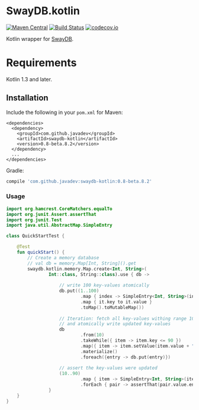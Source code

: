 # SwayDB.kotlin

[![Maven Central](https://img.shields.io/maven-central/v/com.github.javadev/swaydb-kotlin.svg)](http://search.maven.org/#search%7Cga%7C1%7Cg%3A%22com.github.javadev%22%20AND%20a%3A%22swaydb-kotlin%22)
[![Build Status](https://travis-ci.com/simerplaha/SwayDB.kotlin.svg?branch=master)](https://travis-ci.com/simerplaha/SwayDB.kotlin)
[![codecov.io](http://codecov.io/github/simerplaha/SwayDB.kotlin/coverage.svg?branch=master)](http://codecov.io/github/simerplaha/SwayDB.kotlin?branch=master)

Kotlin wrapper for [SwayDB](https://github.com/simerplaha/SwayDB).

Requirements
============

Kotlin 1.3 and later.

## Installation

Include the following in your `pom.xml` for Maven:

```
<dependencies>
  <dependency>
    <groupId>com.github.javadev</groupId>
    <artifactId>swaydb-kotlin</artifactId>
    <version>0.8-beta.8.2</version>
  </dependency>
  ...
</dependencies>
```

Gradle:

```groovy
compile 'com.github.javadev:swaydb-kotlin:0.8-beta.8.2'
```

### Usage

```kotlin
import org.hamcrest.CoreMatchers.equalTo
import org.junit.Assert.assertThat
import org.junit.Test
import java.util.AbstractMap.SimpleEntry

class QuickStartTest {

    @Test
    fun quickStart() {
        // Create a memory database
        // val db = memory.Map[Int, String]().get
        swaydb.kotlin.memory.Map.create<Int, String>(
                Int::class, String::class).use { db ->
        
                    // write 100 key-values atomically
                    db.put((1..100)
                            .map { index -> SimpleEntry<Int, String>(index, index.toString()) }
                            .map { it.key to it.value }
                            .toMap().toMutableMap())
        
                    // Iteration: fetch all key-values withing range 10 to 90, update values
                    // and atomically write updated key-values
                    db
                            .from(10)
                            .takeWhile({ item -> item.key <= 90 })
                            .map({ item -> item.setValue(item.value + "_updated"); item })
                            .materialize()
                            .foreach({entry -> db.put(entry)})
        
                    // assert the key-values were updated
                    (10..90)
                            .map { item -> SimpleEntry<Int, String>(item, db.get(item)) }
                            .forEach { pair -> assertThat(pair.value.endsWith("_updated"), equalTo(true)) }
                }
    }
}
```
